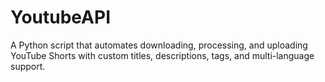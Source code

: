 # YoutubeAPI
A Python script that automates downloading, processing, and uploading YouTube Shorts with custom titles, descriptions, tags, and multi-language support.
